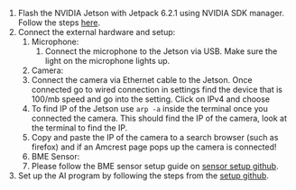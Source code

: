 1. Flash the NVIDIA Jetson with Jetpack 6.2.1 using NVIDIA SDK manager. Follow the steps [here](https://developer.nvidia.com/embedded/learn/jetson-agx-orin-devkit-user-guide/two_ways_to_set_up_software.html).
2. Connect the external hardware and setup:
   1. Microphone:
      1. Connect the microphone to the Jetson via USB. Make sure the light on the microphone lights up.
   2. Camera:
     1.  Connect the camera via Ethernet cable to the Jetson. Once connected go to wired connection in settings find the device that is 100/mb speed and go into the setting. Click on IPv4 and choose
     2.  To find IP of the Jetson use `arp -a` inside the terminal once you connected the camera. This should find the IP of the camera, look at the terminal to find the IP.
     3.  Copy and paste the IP of the camera to a search browser (such as firefox) and if an Amcrest page pops up the camera is connected!
   4. BME Sensor:
     1.  Please follow the BME sensor setup guide on [sensor setup github](https://github.com/uic-evl/SageEdge/blob/main/EDU_SetUp/configuring_env_sensor.md).
3. Set up the AI program by following the steps from the [setup github](https://github.com/uic-evl/SageEdge/tree/main/AI_Programs/Movement_Tracking).
